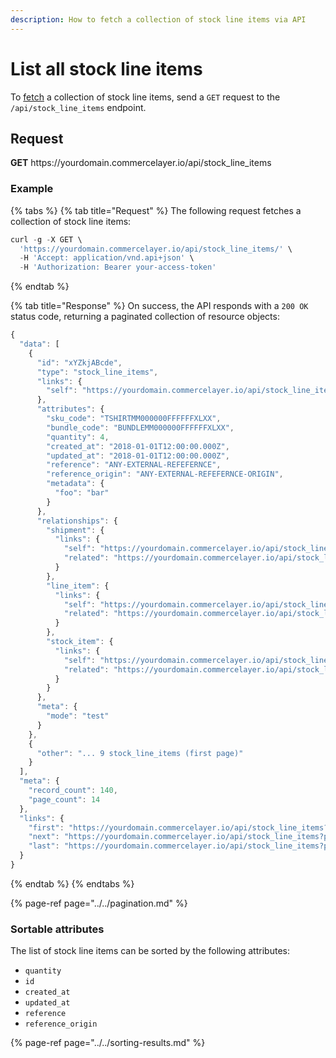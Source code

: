 ```yaml
---
description: How to fetch a collection of stock line items via API
---
```


# List all stock line items

To <a href="https://docs.commercelayer.io/developers/fetching-resources" target="_blank">fetch</a> a collection of stock line items, send a `GET` request to the `/api/stock_line_items` endpoint.

## Request

**GET** https://<i></i>yourdomain.commercelayer.io/api/stock_line_items

### **Example**

{% tabs %}
{% tab title="Request" %}
The following request fetches a collection of stock line items:

```javascript
curl -g -X GET \
  'https://yourdomain.commercelayer.io/api/stock_line_items/' \
  -H 'Accept: application/vnd.api+json' \
  -H 'Authorization: Bearer your-access-token'
```
{% endtab %}

{% tab title="Response" %}
On success, the API responds with a `200 OK` status code, returning a paginated collection of resource objects:

```javascript
{
  "data": [
    {
      "id": "xYZkjABcde",
      "type": "stock_line_items",
      "links": {
        "self": "https://yourdomain.commercelayer.io/api/stock_line_items/xYZkjABcde"
      },
      "attributes": {
        "sku_code": "TSHIRTMM000000FFFFFFXLXX",
        "bundle_code": "BUNDLEMM000000FFFFFFXLXX",
        "quantity": 4,
        "created_at": "2018-01-01T12:00:00.000Z",
        "updated_at": "2018-01-01T12:00:00.000Z",
        "reference": "ANY-EXTERNAL-REFEFERNCE",
        "reference_origin": "ANY-EXTERNAL-REFEFERNCE-ORIGIN",
        "metadata": {
          "foo": "bar"
        }
      },
      "relationships": {
        "shipment": {
          "links": {
            "self": "https://yourdomain.commercelayer.io/api/stock_line_items/xYZkjABcde/relationships/shipment",
            "related": "https://yourdomain.commercelayer.io/api/stock_line_items/xYZkjABcde/shipment"
          }
        },
        "line_item": {
          "links": {
            "self": "https://yourdomain.commercelayer.io/api/stock_line_items/xYZkjABcde/relationships/line_item",
            "related": "https://yourdomain.commercelayer.io/api/stock_line_items/xYZkjABcde/line_item"
          }
        },
        "stock_item": {
          "links": {
            "self": "https://yourdomain.commercelayer.io/api/stock_line_items/xYZkjABcde/relationships/stock_item",
            "related": "https://yourdomain.commercelayer.io/api/stock_line_items/xYZkjABcde/stock_item"
          }
        }
      },
      "meta": {
        "mode": "test"
      }
    },
    {
      "other": "... 9 stock_line_items (first page)"
    }
  ],
  "meta": {
    "record_count": 140,
    "page_count": 14
  },
  "links": {
    "first": "https://yourdomain.commercelayer.io/api/stock_line_items?page[number]=1&page[size]=10",
    "next": "https://yourdomain.commercelayer.io/api/stock_line_items?page[number]=2&page[size]=10",
    "last": "https://yourdomain.commercelayer.io/api/stock_line_items?page[number]=14&page[size]=10"
  }
}
```
{% endtab %}
{% endtabs %}

{% page-ref page="../../pagination.md" %}

### Sortable attributes

The list of stock line items can be sorted by the following attributes:

* `quantity`
* `id`
* `created_at`
* `updated_at`
* `reference`
* `reference_origin`

{% page-ref page="../../sorting-results.md" %}

